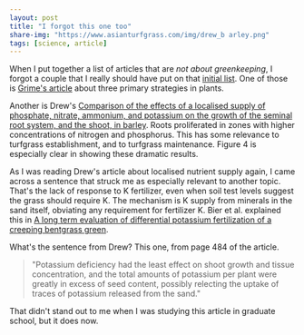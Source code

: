 ```yaml
---
layout: post
title: "I forgot this one too"
share-img: "https://www.asianturfgrass.com/img/drew_b arley.png"
tags: [science, article]
---
```


When I put together a list of articles that are *not about greenkeeping*, I forgot a couple that I really should have put on that [initial list](https://www.asianturfgrass.com/2019-10-11-so-much-to-learn-about-in-this-world/). One of those is [Grime's article](https://www.asianturfgrass.com/2019-10-31-competition-stress-disturbance/) about three primary strategies in plants.

Another is Drew's [Comparison of the effects of a localised supply of phosphate, nitrate, ammonium, and potassium on the growth of the seminal root system, and the shoot, in barley](https://doi.org/10.1111/j.1469-8137.1975.tb01409.x). Roots proliferated in zones with higher concentrations of nitrogen and phosphorus. This has some relevance to turfgrass establishment, and to turfgrass maintenance. Figure 4 is especially clear in showing these dramatic results.

As I was reading Drew's article about localised nutrient supply again, I came across a sentence that struck me as especially relevant to another topic. That's the lack of response to K fertilizer, even when soil test levels suggest the grass should require K. The mechanism is K supply from minerals in the sand itself, obviating any requirement for fertilizer K. Bier et al. explained this in [A long term evaluation of differential potassium fertilization of a creeping bentgrass green](https://doi.org/10.1007/s11104-018-3765-8).

What's the sentence from Drew? This one, from page 484 of the article.

> "Potassium deficiency had the least effect on shoot growth and tissue concentration, and the total amounts of potassium per plant were greatly in excess of seed content, possibly relecting the uptake of traces of potassium released from the sand."

That didn't stand out to me when I was studying this article in graduate school, but it does now.
